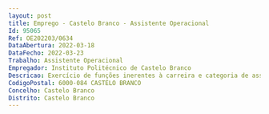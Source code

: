 ```yaml
--- 
layout: post
title: Emprego - Castelo Branco - Assistente Operacional
Id: 95065
Ref: OE202203/0634
DataAbertura: 2022-03-18
DataFecho: 2022-03-23
Trabalho: Assistente Operacional
Empregador: Instituto Politécnico de Castelo Branco
Descricao: Exercício de funções inerentes à carreira e categoria de assistente operacional, com grau de complexidade 1, de acordo com o constante no anexo à Lei n.º 35 2014, de 20 de junho, nas residências de estudantes, bem como no apoio às atividades dos bares e refeitórios dos SAS IPCB.
CodigoPostal: 6000-084 CASTELO BRANCO
Concelho: Castelo Branco
Distrito: Castelo Branco
--- 
```

